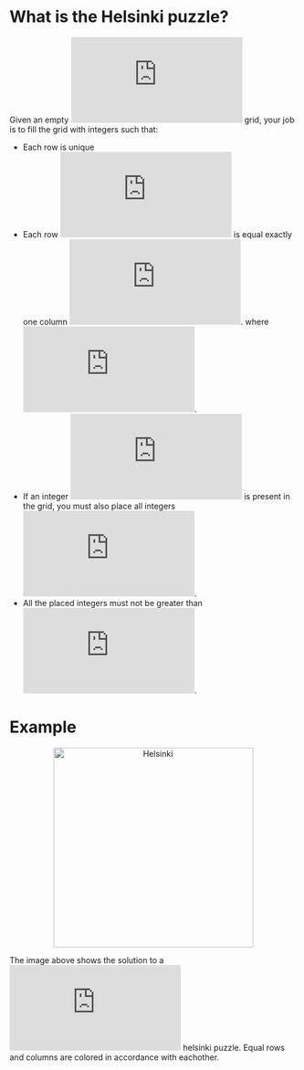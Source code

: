 # What is the Helsinki puzzle?

Given an empty ![](https://latex.codecogs.com/svg.latex?N%5Ctimes%20N) grid, your job is to fill the grid with integers such that:
* Each row is unique
* Each row ![](https://latex.codecogs.com/svg.latex?H_%7Bi%2C*%7D) is equal exactly one column ![](https://latex.codecogs.com/svg.latex?H_%7B*%2Cj%7D). where ![](https://latex.codecogs.com/svg.latex?i%20%5Cneq%20j).
* If an integer ![](https://latex.codecogs.com/svg.latex?n) is present in the grid, you must also place all integers ![](https://latex.codecogs.com/svg.latex?1%20%5Cleq%20m%20%3C%20n).
* All the placed integers must not be greater than ![](https://latex.codecogs.com/svg.latex?N).

# Example

<p align="center">
  <img src="https://i.imgur.com/wucyNW0.png" width="350" alt="Helsinki">
</p>

The image above shows the solution to a ![](https://latex.codecogs.com/svg.latex?4%5Ctimes%204) helsinki puzzle. Equal rows and columns are colored in accordance with eachother. 
